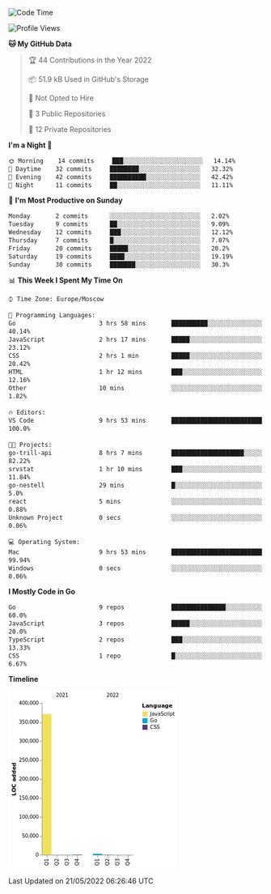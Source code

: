 <!--START_SECTION:waka-->
![Code Time](http://img.shields.io/badge/Code%20Time-311%20hrs%2058%20mins-blue)

![Profile Views](http://img.shields.io/badge/Profile%20Views-0-blue)

**🐱 My GitHub Data** 

> 🏆 44 Contributions in the Year 2022
 > 
> 📦 51.9 kB Used in GitHub's Storage 
 > 
> 🚫 Not Opted to Hire
 > 
> 📜 3 Public Repositories 
 > 
> 🔑 12 Private Repositories  
 > 
**I'm a Night 🦉** 

```text
🌞 Morning    14 commits     ███░░░░░░░░░░░░░░░░░░░░░░   14.14% 
🌆 Daytime    32 commits     ████████░░░░░░░░░░░░░░░░░   32.32% 
🌃 Evening    42 commits     ██████████░░░░░░░░░░░░░░░   42.42% 
🌙 Night      11 commits     ██░░░░░░░░░░░░░░░░░░░░░░░   11.11%

```
📅 **I'm Most Productive on Sunday** 

```text
Monday       2 commits      ░░░░░░░░░░░░░░░░░░░░░░░░░   2.02% 
Tuesday      9 commits      ██░░░░░░░░░░░░░░░░░░░░░░░   9.09% 
Wednesday    12 commits     ███░░░░░░░░░░░░░░░░░░░░░░   12.12% 
Thursday     7 commits      █░░░░░░░░░░░░░░░░░░░░░░░░   7.07% 
Friday       20 commits     █████░░░░░░░░░░░░░░░░░░░░   20.2% 
Saturday     19 commits     ████░░░░░░░░░░░░░░░░░░░░░   19.19% 
Sunday       30 commits     ███████░░░░░░░░░░░░░░░░░░   30.3%

```


📊 **This Week I Spent My Time On** 

```text
⌚︎ Time Zone: Europe/Moscow

💬 Programming Languages: 
Go                       3 hrs 58 mins       ██████████░░░░░░░░░░░░░░░   40.14% 
JavaScript               2 hrs 17 mins       █████░░░░░░░░░░░░░░░░░░░░   23.12% 
CSS                      2 hrs 1 min         █████░░░░░░░░░░░░░░░░░░░░   20.42% 
HTML                     1 hr 12 mins        ███░░░░░░░░░░░░░░░░░░░░░░   12.16% 
Other                    10 mins             ░░░░░░░░░░░░░░░░░░░░░░░░░   1.82%

🔥 Editors: 
VS Code                  9 hrs 53 mins       █████████████████████████   100.0%

🐱‍💻 Projects: 
go-trill-api             8 hrs 7 mins        ████████████████████░░░░░   82.22% 
srvstat                  1 hr 10 mins        ███░░░░░░░░░░░░░░░░░░░░░░   11.84% 
go-nestell               29 mins             █░░░░░░░░░░░░░░░░░░░░░░░░   5.0% 
react                    5 mins              ░░░░░░░░░░░░░░░░░░░░░░░░░   0.88% 
Unknown Project          0 secs              ░░░░░░░░░░░░░░░░░░░░░░░░░   0.06%

💻 Operating System: 
Mac                      9 hrs 53 mins       █████████████████████████   99.94% 
Windows                  0 secs              ░░░░░░░░░░░░░░░░░░░░░░░░░   0.06%

```

**I Mostly Code in Go** 

```text
Go                       9 repos             ███████████████░░░░░░░░░░   60.0% 
JavaScript               3 repos             █████░░░░░░░░░░░░░░░░░░░░   20.0% 
TypeScript               2 repos             ███░░░░░░░░░░░░░░░░░░░░░░   13.33% 
CSS                      1 repo              █░░░░░░░░░░░░░░░░░░░░░░░░   6.67%

```


**Timeline**

![Chart not found](https://raw.githubusercontent.com/jeezft/jeezft/main/charts/bar_graph.png) 


 Last Updated on 21/05/2022 06:26:46 UTC
<!--END_SECTION:waka-->
